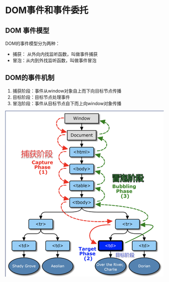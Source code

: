 # DOM事件和事件委托

## DOM 事件模型
DOM的事件模型分为两种：  
* 捕获： 从外向内找监听函数，叫做事件捕获
* 冒泡：从内到外找监听函数，叫做事件冒泡

## DOM的事件机制
1. 捕获阶段：事件从window对象自上而下向目标节点传播
2. 目标阶段：目标节点处理事件
3. 冒泡阶段：事件从目标节点自下而上向window对象传播

![DOM的事件机制](https://github.com/Bum-Ble/Notes/blob/main/images/DOM1.png)